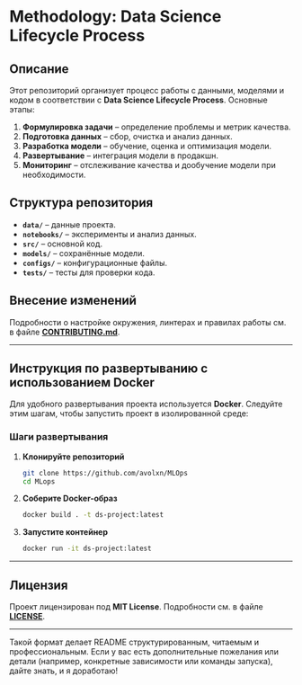 # Methodology: Data Science Lifecycle Process

## Описание

Этот репозиторий организует процесс работы с данными, моделями и кодом в соответствии с **Data Science Lifecycle Process**. Основные этапы:

1. **Формулировка задачи** – определение проблемы и метрик качества.
2. **Подготовка данных** – сбор, очистка и анализ данных.
3. **Разработка модели** – обучение, оценка и оптимизация модели.
4. **Развертывание** – интеграция модели в продакшн.
5. **Мониторинг** – отслеживание качества и дообучение модели при необходимости.

## Структура репозитория

- **`data/`** – данные проекта.
- **`notebooks/`** – эксперименты и анализ данных.
- **`src/`** – основной код.
- **`models/`** – сохранённые модели.
- **`configs/`** – конфигурационные файлы.
- **`tests/`** – тесты для проверки кода.

## Внесение изменений

Подробности о настройке окружения, линтерах и правилах работы см. в файле **[CONTRIBUTING.md](CONTRIBUTING.md)**.

---

## Инструкция по развертыванию с использованием Docker

Для удобного развертывания проекта используется **Docker**. Следуйте этим шагам, чтобы запустить проект в изолированной среде:

### Шаги развертывания

1. **Клонируйте репозиторий**
   ```bash
   git clone https://github.com/avolxn/MLOps
   cd MLops
   ```

2. **Соберите Docker-образ**
   ```bash
   docker build . -t ds-project:latest
   ```

3. **Запустите контейнер**
   ```bash
   docker run -it ds-project:latest
   ```

---

## Лицензия

Проект лицензирован под **MIT License**. Подробности см. в файле **[LICENSE](LICENSE)**.

---

Такой формат делает README структурированным, читаемым и профессиональным. Если у вас есть дополнительные пожелания или детали (например, конкретные зависимости или команды запуска), дайте знать, и я доработаю!

